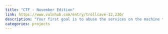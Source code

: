 ```yaml
---
title: "CTF - November Edition"
link: https://www.vulnhub.com/entry/trollcave-12,230/
description: "Your first goal is to abuse the services on the machine to gain unauthorised shell access. Your ultimate goal is to read a text file in the root user's home directory root/flag.txt). There are several ways to break into the box, what will you find? We'll discuss this CTF at our first meeting."
categories: projects
---
```

